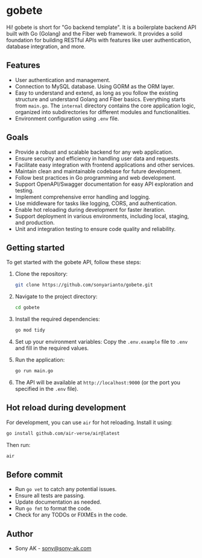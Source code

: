 # gobete

Hi! gobete is short for "Go backend template". It is a boilerplate backend API built with Go (Golang) and the Fiber web framework. It provides a solid foundation for building RESTful APIs with features like user authentication, database integration, and more.

## Features

- User authentication and management.
- Connection to MySQL database. Using GORM as the ORM layer.
- Easy to understand and extend, as long as you follow the existing structure and understand Golang and Fiber basics. Everything starts from `main.go`. The `internal` directory contains the core application logic, organized into subdirectories for different modules and functionalities.
- Environment configuration using `.env` file.

## Goals
- Provide a robust and scalable backend for any web application.
- Ensure security and efficiency in handling user data and requests.
- Facilitate easy integration with frontend applications and other services.
- Maintain clean and maintainable codebase for future development.
- Follow best practices in Go programming and web development.
- Support OpenAPI/Swagger documentation for easy API exploration and testing.
- Implement comprehensive error handling and logging.
- Use middleware for tasks like logging, CORS, and authentication.
- Enable hot reloading during development for faster iteration.
- Support deployment in various environments, including local, staging, and production.
- Unit and integration testing to ensure code quality and reliability.

## Getting started

To get started with the gobete API, follow these steps:

1. Clone the repository:
   ```bash
   git clone https://github.com/sonyarianto/gobete.git
   ```

2. Navigate to the project directory:
   ```bash
   cd gobete
   ```

3. Install the required dependencies:
   ```bash
   go mod tidy
   ```

4. Set up your environment variables:
   Copy the `.env.example` file to `.env` and fill in the required values.

5. Run the application:
   ```bash
   go run main.go
   ```
6. The API will be available at `http://localhost:9000` (or the port you specified in the `.env` file).

## Hot reload during development
For development, you can use `air` for hot reloading. Install it using:
```bash
go install github.com/air-verse/air@latest
```
Then run:
```bash
air
```

## Before commit
- Run `go vet` to catch any potential issues.
- Ensure all tests are passing.
- Update documentation as needed.
- Run `go fmt` to format the code.
- Check for any TODOs or FIXMEs in the code.

## Author
- Sony AK - [sony@sony-ak.com](https://sony-ak.com)